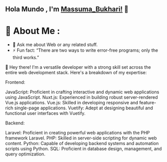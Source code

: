 ## Hola Mundo , I'm [Massuma_Bukhari!]() 👋

# 💫 About Me :
- 💬 Ask me about Web or any related stuff.
- ⚡ Fun fact: “There are two ways to write error-free programs; only the third works.”


👋 Hey there! I'm a versatile developer with a strong skill set across the entire web development stack. Here's a breakdown of my expertise:

Frontend:

JavaScript: Proficient in crafting interactive and dynamic web applications using JavaScript.
Nuxt.js: Experienced in building robust server-rendered Vue.js applications.
Vue.js: Skilled in developing responsive and feature-rich single-page applications.
Vuetify: Adept at designing beautiful and functional user interfaces with Vuetify.

Backend:

Laravel: Proficient in creating powerful web applications with the PHP framework Laravel.
PHP: Skilled in server-side scripting for dynamic web content.
Python: Capable of developing backend systems and automation scripts using Python.
SQL: Proficient in database design, management, and query optimization.



 



